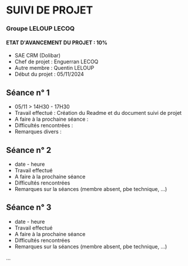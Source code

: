 # SUIVI DE PROJET

### Groupe LELOUP LECOQ

#### ETAT D'AVANCEMENT DU PROJET : 10%

* SAE CRM (Dolibar)
* Chef de projet : Enguerran LECOQ
* Autre membre : Quentin LELOUP
* Début du projet : 05/11/2024


## Séance n° 1

* 05/11 > 14H30 - 17H30
* Travail effectué : Création du Readme et du document suivi de projet 
* A faire à la prochaine séance : 
* Difficultés rencontrées : 
* Remarques divers : 


## Séance n° 2

* date - heure
* Travail effectué
* A faire à la prochaine séance
* Difficultés rencontrées
* Remarques sur la séances (membre absent, pbe technique, ...)


## Séance n° 3

* date - heure
* Travail effectué
* A faire à la prochaine séance
* Difficultés rencontrées
* Remarques sur la séances (membre absent, pbe technique, ...)



...

